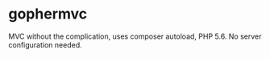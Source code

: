 # gophermvc
MVC without the complication, uses composer autoload, PHP 5.6. No server configuration needed.
